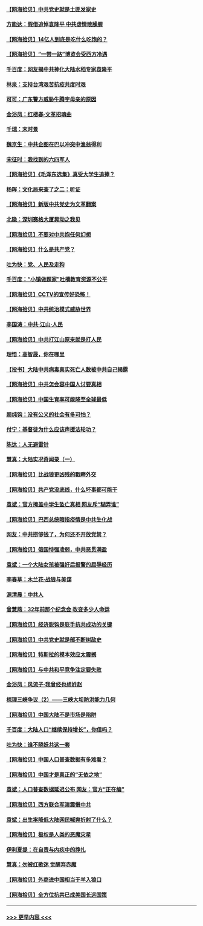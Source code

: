 #### [【网海拾贝】中共党史就是土匪发家史](../pages/nsc993/n12976478.md?t=05272052) 
#### [方能达：假借追悼袁隆平 中共虚情散臊腥](../pages/nsc993/n12976396.md?t=05272052) 
#### [【网海拾贝】14亿人到底是吃什么吃饱的？](../pages/nsc993/n12974125.md?t=05272052) 
#### [【网海拾贝】“一带一路”博览会受西方冷遇](../pages/nsc993/n12971787.md?t=05272052) 
#### [千百度：网友揭中共神化大陆水稻专家袁隆平](../pages/nsc993/n12971733.md?t=05272052) 
#### [林泉：支持台湾艰苦抗疫共度时艰](../pages/nsc993/n12971350.md?t=05272052) 
#### [可可：广东警方威胁牛腾宇母亲的原因](../pages/nsc993/n12971100.md?t=05272052) 
#### [金浴凤：红楼春·文革招魂曲](../pages/nsc993/n12970354.md?t=05272052) 
#### [千瑞：末时景](../pages/nsc993/n12970337.md?t=05272052) 
#### [魏京生：中共企图在巴以冲突中渔翁得利](../pages/nsc993/n12970286.md?t=05272052) 
#### [宋征时：我找到的六四军人](../pages/nsc993/n12970213.md?t=05272052) 
#### [【网海拾贝】《毛泽东选集》真受大学生追捧？](../pages/nsc993/n12968779.md?t=05272052) 
#### [杨晖：文化局来查了之二：听证](../pages/nsc993/n12966528.md?t=05272052) 
#### [【网海拾贝】新版中共党史为文革翻案](../pages/nsc993/n12967526.md?t=05272052) 
#### [北隐：深圳赛格大厦晃动之我见](../pages/nsc993/n12967393.md?t=05272052) 
#### [【网海拾贝】不要对中共抱任何幻想](../pages/nsc993/n12965222.md?t=05272052) 
#### [【网海拾贝】什么是共产党？](../pages/nsc993/n12962781.md?t=05272052) 
#### [吐为快：党、人民及走狗](../pages/nsc993/n12962747.md?t=05272052) 
#### [千百度：“小镇做题家”吐槽教育资源不公平](../pages/nsc993/n12962705.md?t=05272052) 
#### [【网海拾贝】CCTV的宣传好恐怖！](../pages/nsc993/n12959984.md?t=05272052) 
#### [【网海拾贝】中共统治模式威胁世界](../pages/nsc993/n12957622.md?t=05272052) 
#### [李国涛：中共‧江山‧人民](../pages/nsc993/n12957502.md?t=05272052) 
#### [【网海拾贝】中共打江山原来就是打人民](../pages/nsc993/n12954345.md?t=05272052) 
#### [理悟：高智晟，你在哪里](../pages/nsc993/n12953115.md?t=05272052) 
#### [【投书】大陆中共病毒真实死亡人数被中共自己揭露](../pages/nsc993/n12953050.md?t=05272052) 
#### [【网海拾贝】中共怎会容中国人讨要真相](../pages/nsc993/n12952161.md?t=05272052) 
#### [【网海拾贝】中国生育率可能降至全球最低](../pages/nsc993/n12948793.md?t=05272052) 
#### [颜纯钩：没有公义的社会有多可怕？](../pages/nsc993/n12947626.md?t=05272052) 
#### [付宁：基督徒为什么应该声援法轮功？](../pages/nsc993/n12947233.md?t=05272052) 
#### [陈达：人无避雷针](../pages/nsc993/n12947098.md?t=05272052) 
#### [慧真：大陆实况奇闻录（一）](../pages/nsc993/n12945811.md?t=05272052) 
#### [【网海拾贝】比战狼更凶残的戳瞎外交](../pages/nsc993/n12945717.md?t=05272052) 
#### [【网海拾贝】共产党没底线，什么坏事都可能干](../pages/nsc993/n12942090.md?t=05272052) 
#### [袁斌：官方掩盖中学生坠亡真相 网友斥“糊弄谁”](../pages/nsc993/n12942029.md?t=05272052) 
#### [【网海拾贝】巴西总统暗指疫情是中共生化战](../pages/nsc993/n12938999.md?t=05272052) 
#### [网友：中共捞够钱了，为何还不开放党禁？](../pages/nsc993/n12938952.md?t=05272052) 
#### [【网海拾贝】俄国恃强凌弱，中共恶贯满盈](../pages/nsc993/n12936626.md?t=05272052) 
#### [袁斌：一个大陆女孩被强奸后报警的屈辱经历](../pages/nsc993/n12936547.md?t=05272052) 
#### [李春草：木兰花·战狼与美谍](../pages/nsc993/n12935995.md?t=05272052) 
#### [源清晨：中共人](../pages/nsc993/n12935589.md?t=05272052) 
#### [曾慧燕：32年前那个纪念会 改变多少人命运](../pages/nsc993/n12934233.md?t=05272052) 
#### [【网海拾贝】经济脱钩是联手抗共成功的关键](../pages/nsc993/n12934176.md?t=05272052) 
#### [【网海拾贝】中共党史就是部不断树敌史](../pages/nsc993/n12932844.md?t=05272052) 
#### [【网海拾贝】特斯拉的模本效应太震撼](../pages/nsc993/n12925626.md?t=05272052) 
#### [【网海拾贝】与中共和平竞争注定要失败](../pages/nsc993/n12923326.md?t=05272052) 
#### [金浴凤：风流子‧我曾经也想姓赵](../pages/nsc993/n12920911.md?t=05272052) 
#### [梳理三峡争议（2）——三峡大坝防洪能力几何](../pages/nsc993/n12920173.md?t=05272052) 
#### [【网海拾贝】中国大陆不是市场是陷阱](../pages/nsc993/n12920143.md?t=05272052) 
#### [千百度：大陆人口“继续保持增长”，你信吗？](../pages/nsc993/n12918946.md?t=05272052) 
#### [吐为快：谁不晓妖共这一套](../pages/nsc993/n12918941.md?t=05272052) 
#### [【网海拾贝】中国人口普查数据有多难看？](../pages/nsc993/n12917822.md?t=05272052) 
#### [【网海拾贝】中国才是真正的“无依之地”](../pages/nsc993/n12915845.md?t=05272052) 
#### [袁斌：人口普查数据延迟公布 网友：官方“正在编”](../pages/nsc993/n12915748.md?t=05272052) 
#### [【网海拾贝】西方联合军演震慑中共](../pages/nsc993/n12913466.md?t=05272052) 
#### [袁斌：出生率降低大陆网民喊爽折射了什么？](../pages/nsc993/n12913365.md?t=05272052) 
#### [【网海拾贝】极权是人类的恶魔灾星](../pages/nsc993/n12910697.md?t=05272052) 
#### [伊利夏提：在自责与内疚中的挣扎](../pages/nsc993/n12910493.md?t=05272052) 
#### [慧真：勿被红歌迷 觉醒弃赤魔](../pages/nsc993/n12910485.md?t=05272052) 
#### [【网海拾贝】外商进中国相当于羊入狼口](../pages/nsc993/n12908274.md?t=05272052) 
#### [【网海拾贝】全方位抗共已成美国长远国策](../pages/nsc993/n12906878.md?t=05272052) 

----
#### [ >>> 更早内容 <<< ](../indexes/nsc993-earlier.md)
